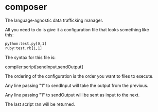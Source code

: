 composer
========

The language-agnostic data trafficking manager.

All you need to do is give it a configuration file that looks something like this:
```bash
python:test.py[0,1]
ruby:test.rb[1,1]
```

The syntax for this file is:

compiler:script[sendInput,sendOutput]

The ordering of the configuration is the order you want to files to execute.

Any line passing "1" to sendInput will take the output from the previous.

Any line passing "1" to sendOutput will be sent as input to the next.

The last script ran will be returned.
